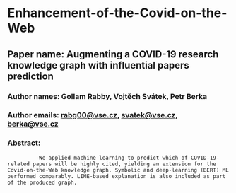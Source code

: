 # Enhancement-of-the-Covid-on-the-Web

## Paper name: Augmenting a COVID-19 research knowledge graph with influential papers prediction
### Author names: Gollam Rabby, Vojtěch Svátek, Petr Berka
### Author emails: rabg00@vse.cz, svatek@vse.cz, berka@vse.cz
### Abstract: 
              We applied machine learning to predict which of COVID-19-related papers will be highly cited, yielding an extension for the Covid-on-the-Web knowledge graph. Symbolic and deep-learning (BERT) ML performed comparably. LIME-based explanation is also included as part of the produced graph. 
